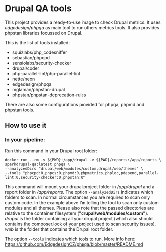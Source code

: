 # Drupal QA tools
This project provides a ready-to-use image to check Drupal metrics.
It uses *edgedesign/phpqa* as main tool to run others metrics tools.
It also provides phpstan libraries focussed on Drupal.

This is the list of tools installed:
- squizlabs/php_codesniffer
- sebastian/phpcpd
- sensiolabs/security-checker
- drupal/coder
- php-parallel-lint/php-parallel-lint
- nette/neon
- edgedesign/phpqa
- mglaman/phpstan-drupal
- phpstan/phpstan-deprecation-rules

There are also some configurations provided for phpqa, phpmd and phpstan tools.

## How to use it
### In your pipeline:
Run this command in your Drupal root folder:

    docker run --rm -v ${PWD}:/app/drupal -v ${PWD}/reports:/app/reports \
    sparkdrupal-qa:latest phpqa \
    --analyzedDirs "drupal/web/modules/custom,drupal/web/themes" \
    --tools "phpcpd:0,phpcs:0,phpmd:0,phpmetrics,phploc,pdepend,parallel-lint:0,security-checker:0,phpstan:0"
This command will mount your drupal project folder in */app/drupal* and a report
folder in */app/reports*.
The option `--analyzedDirs` indicates which folders to scan. In normal
circumstances you are required to scan only custom code. In the example above
I'm telling the tool to scan only custom modules and all themes.
Please also note that the passed directories are relative to the container
filesystem (__"drupal/web/modules/custom"__).
*drupal* is the folder containing all your drupal project (which also should
contains the composer.lock of your project used to scan security issues).
*web* is the folder that contains the Drupal root folder.

The option `--tools` indicates which tools to run.
More info here: https://github.com/EdgedesignCZ/phpqa/blob/master/README.md